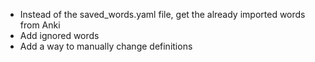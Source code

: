  - Instead of the saved_words.yaml file, get the already imported words from Anki
 - Add ignored words
 - Add a way to manually change definitions
